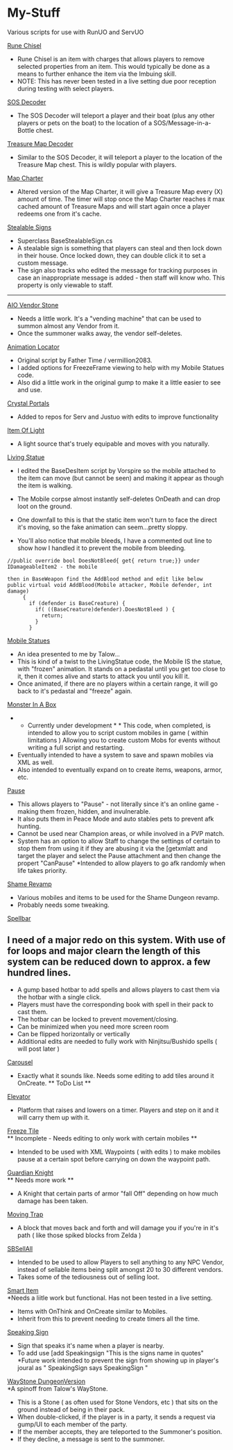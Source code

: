 # My-Stuff
Various scripts for use with RunUO and ServUO

[Rune Chisel](https://github.com/zerodowned/My-Stuff/tree/master/RuneChisel "")<br>
  * Rune Chisel is an item with charges that allows players to remove selected properties from an item. 
  This would typically be done as a means to further enhance the item via the Imbuing skill.
  * NOTE: This has never been tested in a live setting due poor reception during testing with select players.
 
[SOS Decoder](https://github.com/zerodowned/My-Stuff/tree/master/SOS%20Decoder "")<br>
  * The SOS Decoder will teleport a player and their boat (plus any other players or pets on the boat) to the location of a SOS/Message-in-a-Bottle chest.
  
[Treasure Map Decoder](https://github.com/zerodowned/My-Stuff/tree/master/Treasure%20Map%20Decoder "")<br>
  * Similar to the SOS Decoder, it will teleport a player to the location of the Treasure Map chest. This is wildly popular with players.
  
[Map Charter](https://github.com/zerodowned/My-Stuff/tree/master/Map%20Charter "")<br>
  * Altered version of the Map Charter, it will give a Treasure Map every (X) amount of time. The timer will stop once the Map Charter reaches it max cached     amount of Treasure Maps and will start again once a player redeems one from it's cache. 
  
[Stealable Signs](https://github.com/zerodowned/My-Stuff/tree/master/StealableSigns "")<br>
  * Superclass BaseStealableSign.cs
  * A stealable sign is something that players can steal and then lock down in their house. Once locked down, they can double click it to set a custom message.
  * The sign also tracks who edited the message for tracking purposes in case an inappropriate message is added - then staff will know who. This property is 
  only viewable to staff.
  
------

[AIO Vendor Stone](https://github.com/zerodowned/My-Stuff/tree/master/AIO%20Vendor%20Stone "")<br>
  * Needs a little work. It's a "vending machine" that can be used to summon almost any Vendor from it. 
  * Once the summoner walks away, the vendor self-deletes.
  
[Animation Locator](https://github.com/zerodowned/My-Stuff/tree/master/AnimationLocator "")<br>
  * Original script by Father Time / vermillion2083.
  * I added options for FreezeFrame viewing to help with my Mobile Statues code.
  * Also did a little work in the original gump to make it a little easier to see and use.
  
[Crystal Portals](https://github.com/zerodowned/My-Stuff/tree/master/CrystalPortals "")<br> 
  * Added to repos for Serv and Justuo with edits to improve functionality
  
[Item Of Light](https://github.com/zerodowned/My-Stuff/tree/master/ItemOfLight "")<br>
* A light source that's truely equipable and moves with you naturally.
  
[Living Statue](https://github.com/zerodowned/My-Stuff/tree/master/LivingStatue "")<br>
 * I edited the BaseDesItem script by Vorspire so the mobile attached to the item can move (but cannot be seen) and making it appear as though the item is walking.
  * The Mobile corpse almost instantly self-deletes OnDeath and can drop loot on the ground.
  * One downfall to this is that the static item won't turn to face the direct it's moving, so the fake animation can seem...pretty sloppy.
  
  * You'll also notice that mobile bleeds, I have a commented out line to show how I handled it to prevent the mobile from bleeding.

```
//public override bool DoesNotBleed{ get{ return true;}} under IDamageableItem2 - the mobile

then in BaseWeapon find the AddBlood method and edit like below
public virtual void AddBlood(Mobile attacker, Mobile defender, int damage)
     {
       if (defender is BaseCreature) {
         if( ((BaseCreature)defender).DoesNotBleed ) {
           return;
         }
       }
```

[Mobile Statues](https://github.com/zerodowned/My-Stuff/tree/master/Mobile%20Statues "")<br>
  * An idea presented to me by Talow...
  * This is kind of a twist to the LivingStatue code, the Mobile IS the statue, with "frozen" animation. It stands on a pedastal until you get too close to it, then it comes alive and starts to attack you until you kill it.
  * Once animated, if there are no players within a certain range, it will go back to it's pedastal and "freeze" again.
  
[Monster In A Box](https://github.com/zerodowned/My-Stuff/tree/master/Monster%20In%20A%20Box "")<br>
  * * Currently under development * *
  This code, when completed, is intended to allow you to script custom mobiles in game ( within limitations )
  Allowing you to create custom Mobs for events without writing a full script and restarting.
  * Eventually intended to have a system to save and spawn mobiles via XML as well.
  * Also intended to eventually expand on to create items, weapons, armor, etc.
  
[Pause](https://github.com/zerodowned/My-Stuff/tree/master/pause "")<br>
  * This allows players to "Pause" - not literally since it's an online game - making them frozen, hidden, and invulnerable.
  * It also puts them in Peace Mode and auto stables pets to prevent afk hunting.
  * Cannot be used near Champion areas, or while involved in a PVP match.
  * System has an option to allow Staff to change the settings of certain to stop them from using it if they are abusing it via the [getxmlatt and target the player and select the Pause attachment and then change the propert "CanPause"
  *Intended to allow players to go afk randomly when life takes priority. 
  
[Shame Revamp](https://github.com/zerodowned/My-Stuff/tree/master/ShameRevamp "")<br>
  * Various mobiles and items to be used for the Shame Dungeon revamp. 
  * Probably needs some tweaking.
  
[Spellbar](https://github.com/zerodowned/My-Stuff/tree/master/Spellbar "")<br>
## I need of a major redo on this system. With use of for loops and major clearn the length of this system can be reduced down to approx. a few hundred lines. 
  * A gump based hotbar to add spells and allows players to cast them via the hotbar with a single click.
  * Players must have the corresponding book with spell in their pack to cast them.
  * The hotbar can be locked to prevent movement/closing.
  * Can be minimized when you need more screen room
  * Can be flipped horizontally or vertically
  * Additional edits are needed to fully work with Ninjitsu/Bushido spells ( will post later )
  
[Carousel](https://github.com/zerodowned/My-Stuff/blob/master/Carousel.cs "")<br>
  * Exactly what it sounds like. Needs some editing to add tiles around it OnCreate. ** ToDo List **

[Elevator](https://github.com/zerodowned/My-Stuff/blob/master/Elevator.cs "")<br> 
  * Platform that raises and lowers on a timer. Players and step on it and it will carry them up with it.
  
[Freeze Tile](https://github.com/zerodowned/My-Stuff/blob/master/FreezeTile.cs "")<br>
  ** Incomplete - Needs editing to only work with certain mobiles **
  * Intended to be used with XML Waypoints ( with edits ) to make mobiles pause at a certain spot before carrying on down the waypoint path.
  
[Guardian Knight](https://github.com/zerodowned/My-Stuff/blob/master/GuardianKnight.cs "")<br>
** Needs more work **
  * A Knight that certain parts of armor "fall Off" depending on how much damage has been taken.
  
[Moving Trap](https://github.com/zerodowned/My-Stuff/blob/master/MovingTrap.cs "")<br>
  * A block that moves back and forth and will damage you if you're in it's path ( like those spiked blocks from Zelda )

[SBSellAll](https://github.com/zerodowned/My-Stuff/blob/master/SBSellAll.cs "")<br> 
  * Intended to be used to allow Players to sell anything to any NPC Vendor, instead of sellable items being split amongst 20 to 30 different vendors.
  * Takes some of the tediousness out of selling loot.
  
[Smart Item](https://github.com/zerodowned/My-Stuff/blob/master/SmartItem.cs  "")<br>
*Needs a liitle work but functional. Has not been tested in a live setting.
  * Items with OnThink and OnCreate similar to Mobiles.
  * Inherit from this to prevent needing to create timers all the time.
  
[Speaking Sign](https://github.com/zerodowned/My-Stuff/blob/master/SpeakingSign.cs "")<br>
  * Sign that speaks it's name when a player is nearby. 
  * To add use [add Speakingsign "This is the signs name in quotes"
  *Future work intended to prevent the sign from showing up in player's joural as " SpeakingSign says SpeakingSign "
  
[WayStone DungeonVersion](https://github.com/zerodowned/My-Stuff/blob/master/WayStone_DungeonVersion.cs "")<br>
  *A spinoff from Talow's WayStone. 
  * This is a Stone ( as often used for Stone Vendors, etc ) that sits on the ground instead of being in their pack.
  * When double-clicked, if the player is in a party, it sends a request via gump/UI to each member of the party.
  * If the member accepts, they are teleported to the Summoner's position.
  * If they decline, a message is sent to the summoner. 
  
  
